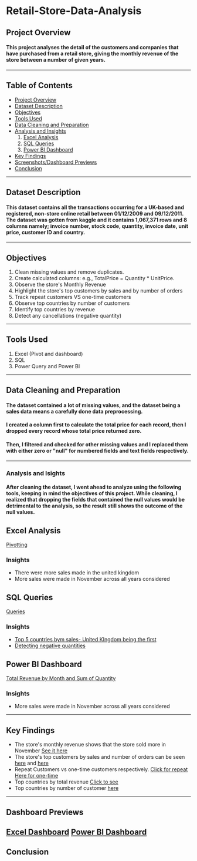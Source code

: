 # Retail-Store-Data-Analysis
## Project Overview
#### This project analyses the detail of the customers and companies that have purchased from a retail store, giving the monthly revenue of the store between a number of given years.
---
## Table of Contents
+ [Project Overview](#project-overview)
+ [Dataset Description](#dataset-description)
+ [Objectives](#objectives)
+ [Tools Used](#tools-used)
+ [Data Cleaning and Preparation](#data-cleaning-and-preparation)
+ [Analysis and Insights](#analysis-and-insights)
  1. [Excel Analysis](#excel-analysis)
  2. [SQL Queries](#sql-queries)
  3. [Power BI Dashboard](#power-bi-dashboard)
+ [Key Findings](#key-findings)
+ [Screenshots/Dashboard Previews](#screenshots/dashboard-previews)
+ [Conclusion](#conclusion)
---
## Dataset Description
#### This dataset contains all the transactions occurring for a UK-based and registered, non-store online retail between 01/12/2009 and 09/12/2011. The dataset was gotten from kaggle and it contains 1,067,371 rows and 8 columns namely; invoice number, stock code, quantity, invoice date, unit price, customer ID and country.
---
## Objectives
1. Clean missing values and remove duplicates.
2. Create calculated columns: e.g., TotalPrice = Quantity * UnitPrice.
3. Observe the store's Monthly Revenue
4. Highlight the store's top customers by sales and by number of orders
5. Track repeat customers VS one-time customers
6. Observe top countries by number of customers
7. Identify top countries by revenue
8. Detect any cancellations (negative quantity)
---
## Tools Used
1. Excel (Pivot and dashboard)
2. SQL
3. Power Query and Power BI
---
## Data Cleaning and Preparation
#### The dataset contained a lot of missing values, and the dataset being a sales data means a carefully done data preprocessing.
#### I created a column first to calculate the total price for each record, then I dropped every record whose total price returned zero.
#### Then, I filtered and checked for other missing values and I replaced them with either zero or "null" for numbered fields and text fields respectively.
---
### Analysis and Isights
#### After cleaning the dataset, I went ahead to analyze using the following tools, keeping in mind the objectives of this project. While cleaning, I realized that dropping the fields that contained the null values would be detrimental to the analysis, so the result still shows the outcome of the null values.
## Excel Analysis
[Pivotting](https://ibb.co/Q3zFNYP8)
### Insights
+ There were more sales made in the united kingdom
+ More sales were made in November across all years considered
## SQL Queries
[Queries](https://ibb.co/Wvj1smts)
### Insights
+ [Top 5 countries bym sales- United KIngdom being the first](https://ibb.co/v6qj86yf)
+ [Detecting negative quantities](https://ibb.co/Tqb00Zv5)
## Power BI Dashboard
[Total Revenue by Month and Sum of Quantity](https://ibb.co/svXLCmrW)
### Insights
+ More sales were made in November across all years considered
---
## Key Findings
+ The store's monthly revenue shows that the store sold more in November [See it here](https://ibb.co/6JrDMyGn)
+ The store's top customers by sales and number of orders can be seen [here](https://ibb.co/ZRbKXKtR) and [here](https://ibb.co/YmtXGPj)
+ Repeat Customers vs one-time customers respectively. [Click for repeat](https://ibb.co/Q7KWbbXF) [Here for one-time](https://ibb.co/zVqkK4kQ)
+ Top countries by total revenue [Click to see](https://ibb.co/1GkZy7q4)
+ Top countries by number of customer [here](https://ibb.co/DfxX1xph)
---
## Dashboard Previews
[Excel Dashboard](https://ibb.co/YY5PBMb)
[Power BI Dashboard](https://ibb.co/kVzVd4SC)
---
## Conclusion

